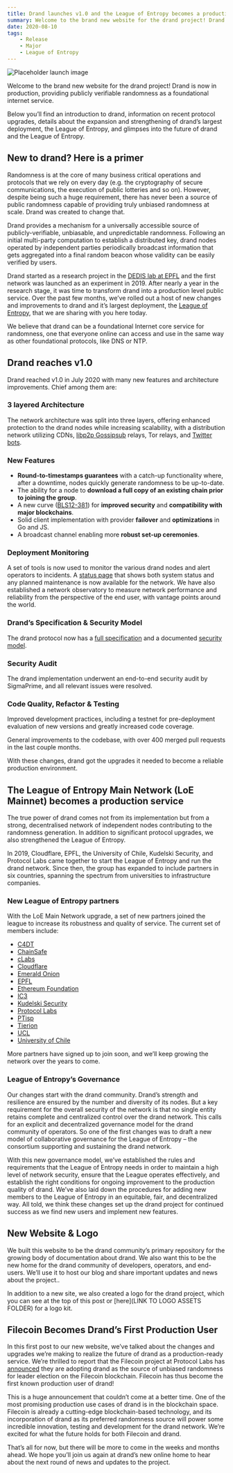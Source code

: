 ```yaml
---
title: Drand launches v1.0 and the League of Entropy becomes a production service!
summary: Welcome to the brand new website for the drand project! Drand is now in production providing publicly verifiable randomness as a foundational internet service.
date: 2020-08-10
tags:
    - Release
    - Major
    - League of Entropy
---
```


![Placeholder launch image](/images/social-card.png)

Welcome to the brand new website for the drand project! Drand is now in production, providing publicly verifiable randomness as a foundational internet service.

Below you’ll find an introduction to drand, information on recent protocol upgrades, details about the expansion and strengthening of drand’s largest deployment, the League of Entropy, and glimpses into the future of drand and the League of Entropy.

## New to drand? Here is a primer

Randomness is at the core of many business critical operations and protocols that we rely on every day (e.g. the cryptography of secure communications, the execution of public lotteries and so on). However, despite being such a huge requirement, there has never been a source of public randomness capable of providing truly unbiased randomness at scale. Drand was created to change that. 

Drand provides a mechanism for a universally accessible source of publicly-verifiable, unbiasable, and unpredictable randomness. Following an initial multi-party computation to establish a distributed key, drand nodes operated by independent parties periodically broadcast information that gets aggregated into a final random beacon whose validity can be easily verified by users. 

Drand started as a research project in the [DEDIS lab at EPFL](http://dedis.epfl.ch/) and the first network was launched as an experiment in 2019. After nearly a year in the research stage, it was time to transform drand into a production level public service. Over the past few months, we’ve rolled out a host of new changes and improvements to drand and it’s largest deployment, the [League of Entropy](http://leagueofentropy.com/), that we are sharing with you here today.

We believe that drand can be a foundational Internet core service for randomness, one that everyone online can access and use in the same way as other foundational protocols, like DNS or NTP.

## Drand reaches v1.0

Drand reached v1.0 in July 2020 with many new features and architecture improvements. Chief among them are:

### 3 layered Architecture

The network architecture was split into three layers, offering enhanced protection to the drand nodes while increasing scalability, with a distribution network utilizing CDNs, [libp2p Gossipsub](https://blog.ipfs.io/2020-05-20-gossipsub-v1.1/) relays, Tor relays, and [Twitter bots](https://twitter.com/loebot).

### New Features

* **Round-to-timestamps guarantees** with a catch-up functionality where, after a downtime, nodes quickly generate randomness to be up-to-date.
* The ability for a node to **download a full copy of an existing chain prior to joining the group**.
* A new curve ([BLS12-381](https://electriccoin.co/blog/new-snark-curve/)) for **improved security** and **compatibility with major blockchains**.
* Solid client implementation with provider **failover** and **optimizations** in Go and JS.
* A broadcast channel enabling more **robust set-up ceremonies**.

### Deployment Monitoring

A set of tools is now used to monitor the various drand nodes and alert operators to incidents. A [status page](https://drand.statuspage.io/) that shows both system status and any planned maintenance is now available for the network. We have also established a network observatory to measure network performance and reliability from the perspective of the end user, with vantage points around the world.

### Drand’s Specification & Security Model

The drand protocol now has a [full specification](/docs/specification/) and a documented [security model](/docs/security-model/). 

### Security Audit

The drand implementation underwent an end-to-end security audit by SigmaPrime, and all relevant issues were resolved.

### Code Quality, Refactor & Testing

Improved development practices, including a testnet for pre-deployment evaluation of new versions and greatly increased code coverage.

General improvements to the codebase, with over 400 merged pull requests in the last couple months.

With these changes, drand got the upgrades it needed to become a reliable production environment.

## The League of Entropy Main Network (LoE Mainnet) becomes a production service

The true power of drand comes not from its implementation but from a strong, decentralised network of independent nodes contributing to the randomness generation. In addition to significant protocol upgrades, we also strengthened the League of Entropy.

In 2019, Cloudflare, EPFL, the University of Chile, Kudelski Security, and Protocol Labs came together to start the League of Entropy and run the drand network. Since then, the group has expanded to include partners in six countries, spanning the spectrum from universities to infrastructure companies. 

### New League of Entropy partners

With the LoE Main Network upgrade, a set of new partners joined the league to increase its robustness and quality of service. The current set of members include:

* [C4DT](https://www.c4dt.org)
* [ChainSafe](https://chainsafe.io/)
* [cLabs](https://celo.org/about)
* [Cloudflare](https://www.cloudflare.com/)
* [Emerald Onion](https://emeraldonion.org/)
* [EPFL](https://www.epfl.ch/labs/dedis/)
* [Ethereum Foundation](https://ethereum.foundation/)
* [IC3](https://www.initc3.org/)
* [Kudelski Security](https://www.kudelskisecurity.com/)
* [Protocol Labs](https://protocol.ai/)
* [PTisp](https://ptisp.pt/)
* [Tierion](https://tierion.com/)
* [UCL](https://www.ucl.ac.uk/)
* [University of Chile](https://www.uchile.cl)

More partners have signed up to join soon, and we’ll keep growing the network over the years to come.

### League of Entropy’s Governance

Our changes start with the drand community. Drand’s strength and resilience are ensured by the number and diversity of its nodes. But a key requirement for the overall security of the network is that no single entity retains complete and centralized control over the drand network. This calls for an explicit and decentralized governance model for the drand community of operators. So one of the first changes was to draft a new model of collaborative governance for the League of Entropy – the consortium supporting and sustaining the drand network.

With this new governance model, we’ve established the rules and requirements that the League of Entropy needs in order to maintain a high level of network security, ensure that the League operates effectively, and establish the right conditions for ongoing improvement to the production quality of drand. We’ve also laid down the procedures for adding new members to the League of Entropy in an equitable, fair, and decentralized way. All told, we think these changes set up the drand project for continued success as we find new users and implement new features.

## New Website & Logo

We built this website to be the drand community’s primary repository for the growing body of documentation about drand. We also want this to be the new home for the drand community of developers, operators, and end-users. We’ll use it to host our blog and  share important updates and news about the project..

In addition to a new site, we also created a logo for the drand project, which you can see at the top of this post or [here](LINK TO LOGO ASSETS FOLDER) for a logo kit. 

## Filecoin Becomes Drand’s First Production User
 
In this first post to our new website, we’ve talked about the changes and upgrades we’re making to realize the future of drand as a production-ready service. We’re thrilled to report that the Filecoin project at Protocol Labs has [announced](https://filecoin.io/blog/filecoin-testnet-phase-2-is-here/) they are adopting drand as the source of unbiased randomness for leader election on the Filecoin blockchain. Filecoin has thus become the first known production user of drand!  

This is a huge announcement that couldn’t come at a better time. One of the most promising production use cases of drand is in the blockchain space. Filecoin is already a cutting-edge blockchain-based technology, and its incorporation of drand as its preferred randomness source will power some incredible innovation, testing and development for the drand network. We’re excited for what the future holds for both Filecoin and drand. 

That’s all for now, but there will be more to come in the weeks and months ahead. We hope you’ll join us again at drand’s new online home to hear about the next round of news and updates to the project. 

